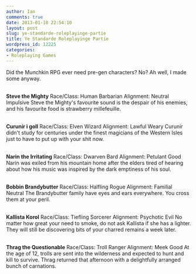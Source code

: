 ```yaml
---
author: Ian
comments: true
date: 2013-01-18 22:54:10
layout: post
slug: ye-standarde-roleplayinge-partie
title: Ye Standarde Roleplayinge Partie
wordpress_id: 12225
categories:
- Roleplaying Games
---
```


Did the Munchkin RPG ever need pre-gen characters? No? Ah well, I made some anyway.

<br/><strong>Steve the Mighty</strong>
Race/Class: Human Barbarian
Alignment: Neutral Impulsive
Steve the Mighty's favourite sound is the despair of his enemies, and his favourite food is strawberry millefeuille.

<br/><strong>Curunír i goll</strong>
Race/Class: Elven Wizard
Alignment: Lawful Weary
Curunír didn't study for centuries under the finest magicians of the Western Isles just to have to put up with your shit now.

<br/><strong>Narin the Irritating</strong>
Race/Class: Dwarven Bard
Alignment: Petulant Good
Narin was exiled from his mountain home after the elders tired of hearing about how his music was inspired by the dark emptiness of his soul.

<br/><strong>Bobbin Brandybutter</strong>
Race/Class: Halfling Rogue
Alignment: Familial Neutral
The Brandybutter family have eyes and ears everywhere. You cross them at your peril.

<br/><strong>Kallista Korol</strong>
Race/Class: Tiefling Sorcerer
Alignment: Psychotic Evil
No matter how great your need to smoke, do not ask Kallista if she has a lighter. They will still be discovering bits of your charred remains a week later.

<br/><strong>Thrag the Questionable</strong>
Race/Class: Troll Ranger
Alignment: Meek Good
At the age of 12, trolls are sent into the wilderness and expected to hunt and kill to survive. Thrag returned that afternoon with a delightfully arranged bunch of carnations.